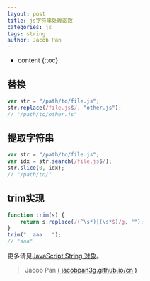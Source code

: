 ```yaml
---
layout: post
title: js字符串处理函数
categories: js
tags: string
author: Jacob Pan
---
```


* content
{:toc}


## 替换

```js
var str = "/path/to/file.js";
str.replace(/file.js$/, "other.js");
// "/path/to/other.js"
```

## 提取字符串

```js
var str = "/path/to/file.js";
var idx = str.search(/file.js$/);
str.slice(0, idx);
// "/path/to/"
```

## trim实现

```js
function trim(s) {
    return s.replace(/(^\s*)|(\s*$)/g, "");
}
trim("  aaa   ");
// "aaa"
```

更多请见[JavaScript String 对象](http://www.w3school.com.cn/jsref/jsref_obj_string.asp)。

> Jacob Pan [( jacobpan3g.github.io/cn )](http://jacobpan3g.github.io/cn)

